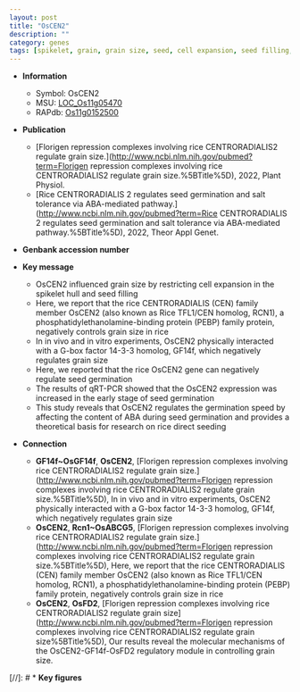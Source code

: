 ```yaml
---
layout: post
title: "OsCEN2"
description: ""
category: genes
tags: [spikelet, grain, grain size, seed, cell expansion, seed filling, seed germination, ABA,  ABA ]
---
```


* **Information**  
    + Symbol: OsCEN2  
    + MSU: [LOC_Os11g05470](http://rice.uga.edu/cgi-bin/ORF_infopage.cgi?orf=LOC_Os11g05470)  
    + RAPdb: [Os11g0152500](https://rapdb.dna.affrc.go.jp/locus/?name=Os11g0152500)  

* **Publication**  
    + [Florigen repression complexes involving rice CENTRORADIALIS2 regulate grain size.](http://www.ncbi.nlm.nih.gov/pubmed?term=Florigen repression complexes involving rice CENTRORADIALIS2 regulate grain size.%5BTitle%5D), 2022, Plant Physiol.
    + [Rice CENTRORADIALIS 2 regulates seed germination and salt tolerance via ABA-mediated pathway.](http://www.ncbi.nlm.nih.gov/pubmed?term=Rice CENTRORADIALIS 2 regulates seed germination and salt tolerance via ABA-mediated pathway.%5BTitle%5D), 2022, Theor Appl Genet.

* **Genbank accession number**  

* **Key message**  
    + OsCEN2 influenced grain size by restricting cell expansion in the spikelet hull and seed filling
    + Here, we report that the rice CENTRORADIALIS (CEN) family member OsCEN2 (also known as Rice TFL1/CEN homolog, RCN1), a phosphatidylethanolamine-binding protein (PEBP) family protein, negatively controls grain size in rice
    + In in vivo and in vitro experiments, OsCEN2 physically interacted with a G-box factor 14-3-3 homolog, GF14f, which negatively regulates grain size
    + Here, we reported that the rice OsCEN2 gene can negatively regulate seed germination
    + The results of qRT-PCR showed that the OsCEN2 expression was increased in the early stage of seed germination
    + This study reveals that OsCEN2 regulates the germination speed by affecting the content of ABA during seed germination and provides a theoretical basis for research on rice direct seeding

* **Connection**  
    + __GF14f~OsGF14f__, __OsCEN2__, [Florigen repression complexes involving rice CENTRORADIALIS2 regulate grain size.](http://www.ncbi.nlm.nih.gov/pubmed?term=Florigen repression complexes involving rice CENTRORADIALIS2 regulate grain size.%5BTitle%5D),  In in vivo and in vitro experiments, OsCEN2 physically interacted with a G-box factor 14-3-3 homolog, GF14f, which negatively regulates grain size
    + __OsCEN2__, __Rcn1~OsABCG5__, [Florigen repression complexes involving rice CENTRORADIALIS2 regulate grain size.](http://www.ncbi.nlm.nih.gov/pubmed?term=Florigen repression complexes involving rice CENTRORADIALIS2 regulate grain size.%5BTitle%5D),  Here, we report that the rice CENTRORADIALIS (CEN) family member OsCEN2 (also known as Rice TFL1/CEN homolog, RCN1), a phosphatidylethanolamine-binding protein (PEBP) family protein, negatively controls grain size in rice
    + __OsCEN2__, __OsFD2__, [Florigen repression complexes involving rice CENTRORADIALIS2 regulate grain size](http://www.ncbi.nlm.nih.gov/pubmed?term=Florigen repression complexes involving rice CENTRORADIALIS2 regulate grain size%5BTitle%5D), Our results reveal the molecular mechanisms of the OsCEN2-GF14f-OsFD2 regulatory module in controlling grain size.

[//]: # * **Key figures**  


